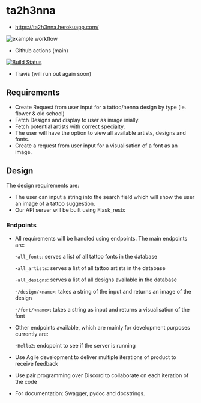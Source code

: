 # ta2h3nna
- https://ta2h3nna.herokuapp.com/

![example workflow](https://github.com/dutchhagelslag/ta2h3nna/actions/workflows/main.yml/badge.svg)
- Github actions (main)

[![Build Status](https://app.travis-ci.com/dutchhagelslag/ta2h3nna.svg?branch=master)](https://app.travis-ci.com/dutchhagelslag/ta2h3nna)
- Travis (will run out again soon)

## Requirements
- Create Request from user input for a tattoo/henna design by type (ie. flower & old school)
- Fetch Designs and display to user as image inially.
- Fetch potential artists with correct specialty.
- The user will have the option to view all available artists, designs and fonts. 
- Create a request from user input for a visualisation of a font as an image. 



## Design
The design requirements are: 
- The user can input a string into the search field which will show the user an image of a tattoo suggestion.
- Our API server will be built using Flask_restx

### Endpoints
- All requirements will be handled using endpoints. The main endpoints are:

  -`all_fonts`: serves a list of all tattoo fonts in the database

  -`all_artists`: serves a list of all tattoo artists in the database

  -`all_designs`: serves a list of all designs available in the database  

  -`/design/<name>`: takes a string of the input and returns an image of the design  

  -`/font/<name>`: takes a string as input and returns a visualisation of the font
 
- Other endpoints available, which are mainly for development purposes currently are:

  -`Hello2`: endopoint to see if the server is running 

- Use Agile development to deliver multiple iterations of product to receive feedback
- Use pair programming over Discord to collaborate on each iteration of the code
- For documentation: Swagger, pydoc and  docstrings.
